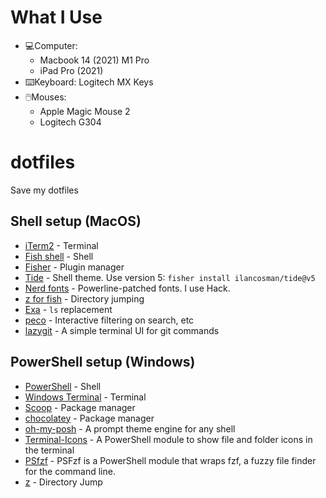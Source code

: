 # What I Use

- 💻Computer: 
    - Macbook 14 (2021) M1 Pro
    - iPad Pro (2021)
- ⌨️Keyboard: Logitech MX Keys
- 🖱️Mouses: 
    - Apple Magic Mouse 2
    - Logitech G304



# dotfiles
Save my dotfiles


## Shell setup (MacOS)
- [iTerm2](https://iterm2.com/) - Terminal
- [Fish shell](https://fishshell.com/) - Shell
- [Fisher](https://github.com/jorgebucaran/fisher) - Plugin manager
- [Tide](https://github.com/IlanCosman/tide) - Shell theme. Use version 5: `fisher install ilancosman/tide@v5`
- [Nerd fonts](https://github.com/ryanoasis/nerd-fonts) - Powerline-patched fonts. I use Hack.
- [z for fish](https://github.com/jethrokuan/z) - Directory jumping
- [Exa](https://the.exa.website/) - `ls` replacement
- [peco](https://github.com/peco/peco) - Interactive filtering on search, etc
- [lazygit](https://github.com/jesseduffield/lazygit) - A simple terminal UI for git commands


## PowerShell setup (Windows)
- [PowerShell](https://github.com/PowerShell/PowerShell) - Shell
- [Windows Terminal](https://apps.microsoft.com/store/detail/windows-terminal/9N0DX20HK701) - Terminal
- [Scoop](https://scoop.sh/) - Package manager
- [chocolatey](https://chocolatey.org/) - Package manager
- [oh-my-posh](https://ohmyposh.dev/) - A prompt theme engine for any shell
- [Terminal-Icons](https://github.com/devblackops/Terminal-Icons) - A PowerShell module to show file and folder icons in the terminal
- [PSfzf](https://github.com/kelleyma49/PSFzf) - PSFzf is a PowerShell module that wraps fzf, a fuzzy file finder for the command line.
- [z](https://www.powershellgallery.com/packages/z) - Directory Jump
